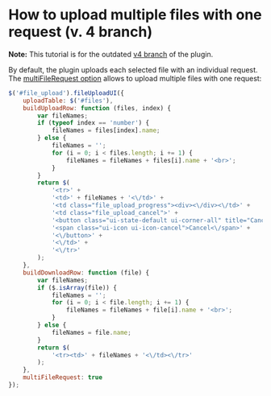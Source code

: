 # How to upload multiple files with one request (v. 4 branch)

**Note:**
This tutorial is for the outdated [v4 branch](https://github.com/blueimp/jQuery-File-Upload/tree/v4) of the plugin.

By default, the plugin uploads each selected file with an individual request. The [multiFileRequest option](https://github.com/blueimp/jQuery-File-Upload/wiki/Options) allows to upload multiple files with one request:
```js
$('#file_upload').fileUploadUI({
    uploadTable: $('#files'),
    buildUploadRow: function (files, index) {
        var fileNames;
        if (typeof index == 'number') {
            fileNames = files[index].name;
        } else {
            fileNames = '';
            for (i = 0; i < files.length; i += 1) {
                fileNames = fileNames + files[i].name + '<br>';
            }
        }
        return $(
            '<tr>' +
            '<td>' + fileNames + '<\/td>' +
            '<td class="file_upload_progress"><div><\/div><\/td>' +
            '<td class="file_upload_cancel">' +
            '<button class="ui-state-default ui-corner-all" title="Cancel">' +
            '<span class="ui-icon ui-icon-cancel">Cancel<\/span>' +
            '<\/button>' +
            '<\/td>' +
            '<\/tr>'
        );
    },
    buildDownloadRow: function (file) {
        var fileNames;
        if ($.isArray(file)) {
            fileNames = '';
            for (i = 0; i < file.length; i += 1) {
                fileNames = fileNames + file[i].name + '<br>';
            }
        } else {
            fileNames = file.name;
        }
        return $(
            '<tr><td>' + fileNames + '<\/td><\/tr>'
        );
    },
    multiFileRequest: true
});
```